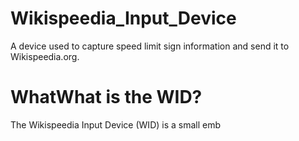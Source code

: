 # Wikispeedia_Input_Device
A device used to capture speed limit sign information and send it to Wikispeedia.org.

# WhatWhat is the WID?
The Wikispeedia Input Device (WID) is a small emb
